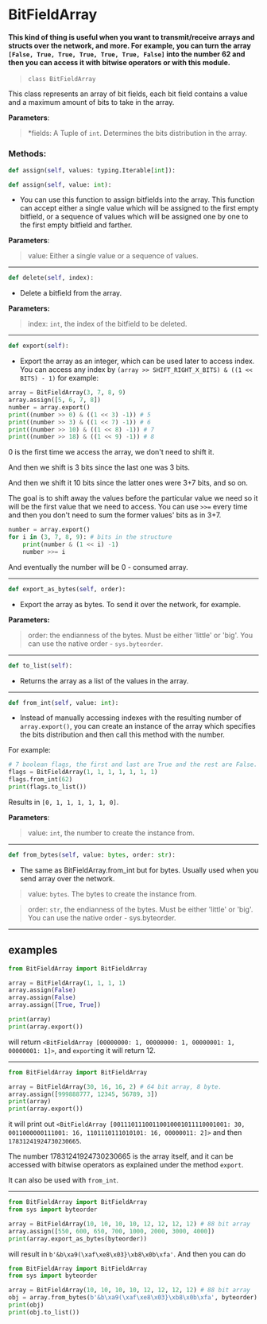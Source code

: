 # BitFieldArray
#### This kind of thing is useful when you want to transmit/receive arrays and structs over the network, and more. For example, you can turn the array `[False, True, True, True, True, True, False]` into the number 62 and then you can access it with bitwise operators or with this module.
> `class BitFieldArray`

This class represents an array of bit fields,
each bit field contains a value and a maximum amount of bits to take in the array.

**Parameters**:
    
> *fields: A Tuple of `int`. Determines the bits distribution in the array.

### Methods:
```python
def assign(self, values: typing.Iterable[int]):
```
```python
def assign(self, value: int):
```

+ You can use this function to assign bitfields into the array.
This function can accept either a single value which will be assigned to the first empty bitfield,
or a sequence of values which will be assigned one by one to the first empty bitfield and farther.

**Parameters**:
> value: Either a single value or a sequence of values.

-----
```python
def delete(self, index):
```
+ Delete a bitfield from the array.

**Parameters:**
>index: `int`, the index of the bitfield to be deleted.
---
```python
def export(self):
```
+ Export the array as an integer, which can be used later to access index.
You can access any index by
`(array >> SHIFT_RIGHT_X_BITS) & ((1 << BITS) - 1)`
for example:
```python
array = BitFieldArray(3, 7, 8, 9)
array.assign([5, 6, 7, 8])
number = array.export()
print((number >> 0) & ((1 << 3) -1)) # 5
print((number >> 3) & ((1 << 7) -1)) # 6
print((number >> 10) & ((1 << 8) -1)) # 7
print((number >> 18) & ((1 << 9) -1)) # 8
```
0 is the first time we access the array, we don't need to shift it.

And then we shift is 3 bits since the last one was 3 bits.

And then we shift it 10 bits since the latter ones were 3+7 bits, and so on.

The goal is to shift away the values before the particular value we need so it will be the first value
that we need to access.
You can use `>>=` every time and then you don't need to sum the former values' bits as in 3+7.

```python
number = array.export()
for i in (3, 7, 8, 9): # bits in the structure
    print(number & (1 << i) -1)
    number >>= i
```
And eventually the number will be 0 - consumed array.

---
```python
def export_as_bytes(self, order):
```
+ Export the array as bytes. To send it over the network, for example.

**Parameters:**
> order: the endianness of the bytes. Must be either 'little' or 'big'. You can use the native order - `sys.byteorder`.
---
```python
def to_list(self):
```
+ Returns the array as a list of the values in the array.
---
```python
def from_int(self, value: int):
```
+ Instead of manually accessing indexes with the resulting number of `array.export()`, you can create an instance of the array which specifies the bits distribution and then call this method with the number.

For example:
```python
# 7 boolean flags, the first and last are True and the rest are False.
flags = BitFieldArray(1, 1, 1, 1, 1, 1, 1)
flags.from_int(62)
print(flags.to_list())
```
Results in `[0, 1, 1, 1, 1, 1, 0]`.

**Parameters**:
> value: `int`, the number to create the instance from.
---
```python
def from_bytes(self, value: bytes, order: str):
```
+ The same as BitFieldArray.from_int but for bytes. Usually used when you send array over the network.
> value: `bytes`. The bytes to create the instance from.

> order: `str`, the endianness of the bytes. Must be either 'little' or 'big'. You can use the native order - sys.byteorder.

---

## examples
```python
from BitFieldArray import BitFieldArray

array = BitFieldArray(1, 1, 1, 1)
array.assign(False)
array.assign(False)
array.assign([True, True])

print(array)
print(array.export())
```
will return `<BitFieldArray [00000000: 1, 00000000: 1, 00000001: 1, 00000001: 1]>`, and `export`ing it will return 12.

---
```python
from BitFieldArray import BitFieldArray

array = BitFieldArray(30, 16, 16, 2) # 64 bit array, 8 byte.
array.assign([999888777, 12345, 56789, 3])
print(array)
print(array.export())
```
it will print out
`<BitFieldArray [00111011100110010001011110001001: 30, 0011000000111001: 16, 1101110111010101: 16, 00000011: 2]>` and then `17831241924730230665`.

The number 17831241924730230665 is the array itself, and it can be accessed with bitwise operators as explained under the method `export`.

It can also be used with `from_int`.

---

```python
from BitFieldArray import BitFieldArray
from sys import byteorder

array = BitFieldArray(10, 10, 10, 10, 12, 12, 12, 12) # 88 bit array
array.assign([550, 600, 650, 700, 1000, 2000, 3000, 4000])
print(array.export_as_bytes(byteorder))
```
will result in `b'&b\xa9(\xaf\xe8\x03}\xb8\x0b\xfa'`. And then you can do

```python
from BitFieldArray import BitFieldArray
from sys import byteorder

array = BitFieldArray(10, 10, 10, 10, 12, 12, 12, 12) # 88 bit array
obj = array.from_bytes(b'&b\xa9(\xaf\xe8\x03}\xb8\x0b\xfa', byteorder)
print(obj)
print(obj.to_list())
```

